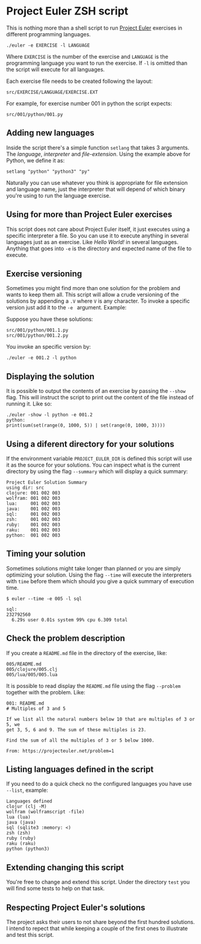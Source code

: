 # Project Euler ZSH script

This is nothing more than a shell script to run [Project
Euler](https://projecteuler.net) exercises in different programming languages.

```
./euler -e EXERCISE -l LANGUAGE
```

Where `EXERCISE` is the number of the exercise and `LANGUAGE` is the
programming language you want to run the exercise. If `-l` is
omitted than the script will execute for all languages.

Each exercise file needs to be created following the layout:

```
src/EXERCISE/LANGUAGE/EXERCISE.EXT
```

For example, for exercise number 001 in python the script
expects:

```
src/001/python/001.py
```

## Adding new languages

Inside the script there's a simple function `setlang` that takes 3 arguments.
The *language*, *interpreter* and *file-extension*. Using the example above
for Python, we define it as:

```
setlang "python" "python3" "py"
```

Naturally you can use whatever you think is appropriate for file extension and
language name, just the interpreter that will depend of which binary you're
using to run the language exercise.

## Using for more than Project Euler exercises

This script does not care about Project Euler itself, it just executes using a
specific interpreter a file. So you can use it to execute anything in several
languages just as an exercise. Like _Hello World!_ in several languages.
Anything that goes into `-e` is the directory and expected name of the file to
execute.

## Exercise versioning

Sometimes you might find more than one solution for the problem and wants to
keep them all. This script will allow a crude versioning of the solutions by
appending a `.V` where `V` is any character. To invoke a specific version just
add it to the `-e ` argument. Example:

Suppose you have these solutions:
```
src/001/python/001.1.py
src/001/python/001.2.py
```

You invoke an specific version by:
```
./euler -e 001.2 -l python
```

## Displaying the solution

It is possible to output the contents of an exercise by passing the `--show` flag. This
will instruct the script to print out the content of the file instead of running it.
Like so:

```
./euler -show -l python -e 001.2
python:
print(sum(set(range(0, 1000, 5)) | set(range(0, 1000, 3))))
```

## Using a diferent directory for your solutions

If the environment variable `PROJECT_EULER_DIR` is defined this script
will use it as the source for your solutions. You can inspect what
is the current directory by using the flag  `--summary` which will
display a quick summary:

```
Project Euler Solution Summary
using dir: src
clojure: 001 002 003
wolfram: 001 002 003
lua:     001 002 003
java:    001 002 003
sql:     001 002 003
zsh:     001 002 003
ruby:    001 002 003
raku:    001 002 003
python:  001 002 003
```

## Timing your solution

Sometimes solutions might take longer than planned or you are simply
optimizing your solution. Using the flag `--time` will execute the
interpreters with `time` before them which should you give a quick
summary of execution time.

```
$ euler --time -e 005 -l sql

sql:
232792560
  6.29s user 0.01s system 99% cpu 6.309 total
```

## Check the problem description

If you create a `README.md` file in the directory of the exercise, like:

```
005/README.md
005/clojure/005.clj
005/lua/005/005.lua
```

It is possible to read display the `README.md` file using the flag `--problem`
together with the problem. Like:

```
001: README.md
# Multiples of 3 and 5

If we list all the natural numbers below 10 that are multiples of 3 or 5, we
get 3, 5, 6 and 9. The sum of these multiples is 23.

Find the sum of all the multiples of 3 or 5 below 1000.

From: https://projecteuler.net/problem=1
```

## Listing languages defined in the script

If you need to do a quick check no the configured languages
you have use `--list`, example:

```
Languages defined
clojur (clj -M)
wolfram (wolframscript -file)
lua (lua)
java (java)
sql (sqlite3 :memory: <)
zsh (zsh)
ruby (ruby)
raku (raku)
python (python3)
```

## Extending changing this script

You're free to change and extend this script. Under the
directory `test` you will find some tests to help on that
task.

## Respecting Project Euler's solutions

The project asks their users to not share beyond the first hundred
solutions. I intend to repect that while keeping a couple of the first
ones to illustrate and test this script.

